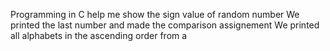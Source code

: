 Programming in C help me show the sign value of random number
We printed the last number and made the comparison assignement
We printed all alphabets in the ascending order from a
